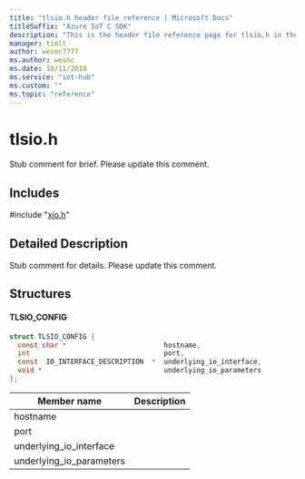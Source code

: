 ```yaml
---                             
title: "tlsio.h header file reference | Microsoft Docs" 
titleSuffix: "Azure IoT C SDK"            
description: "This is the header file reference page for tlsio.h in the Azure IoT C SDK. This SDK is used with the Azure IoT Hub and Azure IoT Hub Device Provisioning Service"            
manager: timlt                 
author: wesmc7777              
ms.author: wesmc               
ms.date: 10/11/2018                    
ms.service: "iot-hub"             
ms.custom: ""                
ms.topic: "reference"        
---                            
```


# tlsio.h 

Stub comment for brief. Please update this comment.

## Includes

\#include "[xio.h](xio-h.md)"  

## Detailed Description

Stub comment for details. Please update this comment.

## Structures

#### TLSIO_CONFIG

```C
struct TLSIO_CONFIG {
  const char *                        hostname,
  int                                 port,
  const  IO_INTERFACE_DESCRIPTION  *  underlying_io_interface,
  void *                              underlying_io_parameters
};
```
Member name                 | Description                                
----------------------------|----------------
 hostname            | 
 port            | 
 underlying_io_interface            | 
 underlying_io_parameters            | 

